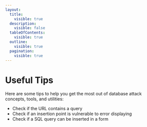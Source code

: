 ```yaml
---
layout:
  title:
    visible: true
  description:
    visible: false
  tableOfContents:
    visible: true
  outline:
    visible: true
  pagination:
    visible: true
---
```


# Useful Tips

Here are some tips to help you get the most out of database attack concepts, tools, and utilities:

* Check if the URL contains a query
* Check if  an insertion point is vulnerable to error displaying
* Check if a SQL query can be inserted in a form
